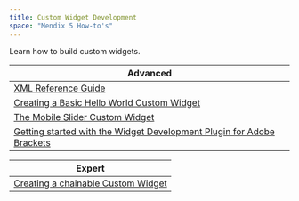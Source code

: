 ```yaml
---
title: Custom Widget Development
space: "Mendix 5 How-to's"
---
```


Learn how to build custom widgets.

| Advanced
| ---------------------------------------------------------------
| [XML Reference Guide](/refguide5/XML+Reference+Guide)
| [Creating a Basic Hello World Custom Widget](Creating+a+Basic+Hello+World+Custom+Widget)
| [The Mobile Slider Custom Widget](The+Mobile+Slider+Custom+Widget)
| [Getting started with the Widget Development Plugin for Adobe Brackets](Getting+started+with+the+Widget+Development+Plugin+for+Adobe+Brackets)

| Expert
| ---------------------------------------------------------------
| [Creating a chainable Custom Widget](Creating+a+chainable+Custom+Widget)
